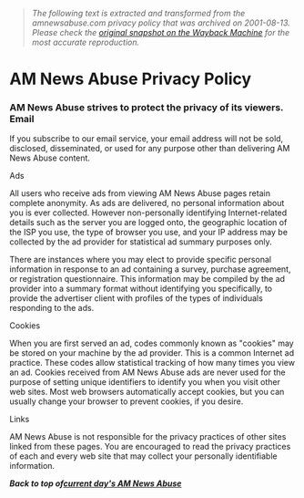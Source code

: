 > *The following text is extracted and transformed from the amnewsabuse.com privacy policy that was archived on 2001-08-13. Please check the [original snapshot on the Wayback Machine](https://web.archive.org/web/20010813154056id_/http%3A//www.amnewsabuse.com/aaprivacy.htm) for the most accurate reproduction.*

# AM News Abuse Privacy Policy

[ ](http://www.burstnet.com/ads/ad1421a-map.cgi) [](http://www.amnewsabuse.com/index.html)

###  AM News Abuse strives to protect the privacy of its viewers. Email

If you subscribe to our email service, your email address will not be sold, disclosed, disseminated, or used for any purpose other than delivering AM News Abuse content. 

Ads

All users who receive ads from viewing AM News Abuse pages retain complete anonymity. As ads are delivered, no personal information about you is ever collected. However non-personally identifying Internet-related details such as the server you are logged onto, the geographic location of the ISP you use, the type of browser you use, and your IP address may be collected by the ad provider for statistical ad summary purposes only. 

There are instances where you may elect to provide specific personal information in response to an ad containing a survey, purchase agreement, or registration questionnaire. This information may be compiled by the ad provider into a summary format without identifying you specifically, to provide the advertiser client with profiles of the types of individuals responding to the ads. 

Cookies

When you are first served an ad, codes commonly known as "cookies" may be stored on your machine by the ad provider. This is a common Internet ad practice. These codes allow statistical tracking of how many times you view an ad. Cookies received from AM News Abuse ads are never used for the purpose of setting unique identifiers to identify you when you visit other web sites. Most web browsers automatically accept cookies, but you can usually change your browser to prevent cookies, if you desire. 

Links

AM News Abuse is not responsible for the privacy practices of other sites linked from these pages. You are encouraged to read the privacy practices of each and every web site that may collect your personally identifiable information. 

_**Back to top of[current day's AM News Abuse](http://www.amnewsabuse.com/index.html)**_
